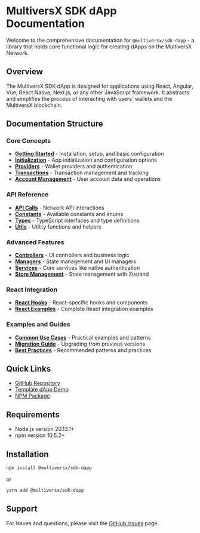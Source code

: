 # MultiversX SDK dApp Documentation

Welcome to the comprehensive documentation for `@multiversx/sdk-dapp` - a library that holds core functional logic for creating dApps on the MultiversX Network.

## Overview

The MultiversX SDK dApp is designed for applications using React, Angular, Vue, React Native, Next.js, or any other JavaScript framework. It abstracts and simplifies the process of interacting with users' wallets and the MultiversX blockchain.

## Documentation Structure

### Core Concepts
- [**Getting Started**](./getting-started.md) - Installation, setup, and basic configuration
- [**Initialization**](./initialization.md) - App initialization and configuration options
- [**Providers**](./providers.md) - Wallet providers and authentication
- [**Transactions**](./transactions.md) - Transaction management and tracking
- [**Account Management**](./account-management.md) - User account data and operations

### API Reference
- [**API Calls**](./api-calls.md) - Network API interactions
- [**Constants**](./constants.md) - Available constants and enums
- [**Types**](./types.md) - TypeScript interfaces and type definitions
- [**Utils**](./utils.md) - Utility functions and helpers

### Advanced Features
- [**Controllers**](./controllers.md) - UI controllers and business logic
- [**Managers**](./managers.md) - State management and UI managers
- [**Services**](./services.md) - Core services like native authentication
- [**Store Management**](./store-management.md) - State management with Zustand

### React Integration
- [**React Hooks**](./react-hooks.md) - React-specific hooks and components
- [**React Examples**](./react-examples.md) - Complete React integration examples

### Examples and Guides
- [**Common Use Cases**](./examples.md) - Practical examples and patterns
- [**Migration Guide**](./migration.md) - Upgrading from previous versions
- [**Best Practices**](./best-practices.md) - Recommended patterns and practices

## Quick Links

- [GitHub Repository](https://github.com/multiversx/mx-sdk-dapp)
- [Template dApp Demo](https://template-dapp.multiversx.com/)
- [NPM Package](https://www.npmjs.com/package/@multiversx/sdk-dapp)

## Requirements

- Node.js version 20.13.1+
- npm version 10.5.2+

## Installation

```bash
npm install @multiversx/sdk-dapp
```

or

```bash
yarn add @multiversx/sdk-dapp
```

## Support

For issues and questions, please visit the [GitHub Issues](https://github.com/multiversx/mx-sdk-dapp/issues) page.